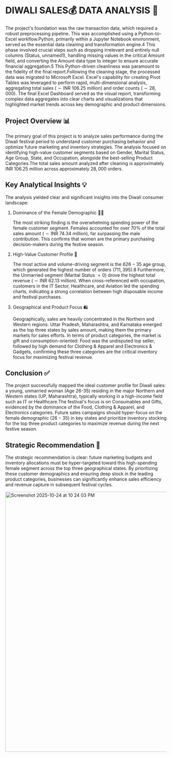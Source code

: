 # DIWALI SALES💰 DATA ANALYSIS 🧐
The project's foundation was the raw transaction data, which required a robust preprocessing pipeline. This was accomplished using a Python-to-Excel workflow.Python, primarily within a Jupyter Notebook environment, served as the essential data cleaning and transformation engine.4 This phase involved crucial steps such as dropping irrelevant and entirely null columns (Status, unnamed1), handling missing values in the critical Amount field, and converting the Amount data type to integer to ensure accurate financial aggregation.5 This Python-driven cleanliness was paramount to the fidelity of the final report.Following the cleaning stage, the processed data was migrated to Microsoft Excel. Excel's capability for creating Pivot Tables was leveraged to perform rapid, multi-dimensional analysis, aggregating total sales ($\sim\text{INR } 106.25 \text{ million}$) and order counts ($\sim 28,000$). The final Excel Dashboard served as the visual report, transforming complex data aggregates into clear charts and visualizations that highlighted market trends across key demographic and product dimensions.


## Project Overview 📊
The primary goal of this project is to analyze sales performance during the Diwali festival period to understand customer purchasing behavior and optimize future marketing and inventory strategies. The analysis focused on identifying high-value customer segments based on Gender, Marital Status, Age Group, State, and Occupation, alongside the best-selling Product Categories.The total sales amount analyzed after cleaning is approximately $\text{INR } 106.25 \text{ million}$ across approximately $28,000$ orders.


## Key Analytical Insights 💡
The analysis yielded clear and significant insights into the Diwali consumer landscape:
1. Dominance of the Female Demographic 👩‍💻

   The most striking finding is the overwhelming spending power of the female customer segment. Females accounted for over $70\%$ of the total sales amount ($\sim\text{INR } 74.34 \text{ million}$), far surpassing the male contribution. This confirms that women are the primary purchasing decision-makers during the festive season.
2. High-Value Customer Profile 🎯

    The most active and volume-driving segment is the 6$26-35$ age group, which generated the highest number of orders (7$11,395$).8 Furthermore, the Unmarried segment (Marital Status $=0$) drove the highest total revenue ($\sim\text{INR } 62.13 \text{ million}$). When cross-referenced with occupation, customers in the IT Sector, Healthcare, and Aviation led the spending charts, indicating a strong correlation between high disposable income and festival purchases.

3. Geographical and Product Focus 🛍️

   Geographically, sales are heavily concentrated in the Northern and Western regions. Uttar Pradesh, Maharashtra, and Karnataka emerged as the top three states by sales amount, making them the primary markets for sales efforts. In terms of product categories, the market is gift and consumption-oriented: Food was the undisputed top seller, followed by high demand for Clothing & Apparel and Electronics & Gadgets, confirming these three categories are the critical inventory focus for maximizing festival revenue.


## Conclusion ✅
The project successfully mapped the ideal customer profile for Diwali sales: a young, unmarried woman (Age 26-35) residing in the major Northern and Western states (UP, Maharashtra), typically working in a high-income field such as IT or Healthcare.The festival's focus is on Consumables and Gifts, evidenced by the dominance of the Food, Clothing & Apparel, and Electronics categories. Future sales campaigns should hyper-focus on the female demographic ($26-35$) in key states and prioritize inventory stocking for the top three product categories to maximize revenue during the next festive season.


## Strategic Recommendation 🎯
The strategic recommendation is clear: future marketing budgets and inventory allocations must be hyper-targeted toward this high-spending female segment across the top three geographical states. By prioritizing these customer demographics and ensuring deep stock in the leading product categories, businesses can significantly enhance sales efficiency and revenue capture in subsequent festival cycles.



<img width="1440" height="812" alt="Screenshot 2025-10-24 at 10 24 03 PM" src="https://github.com/user-attachments/assets/6a002b26-5f33-4b2c-a811-480ff2a43c57" />


